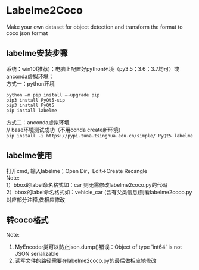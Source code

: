 # Labelme2Coco
Make your own dataset for object detection and transform the format to coco json format

## labelme安装步骤

系统：win10(推荐)；电脑上配置好python环境（py3.5；3.6；3.7均可）或anconda虚拟环境；<br>
方式一：python环境<br>
```
python –m pip install –-upgrade pip
pip3 install PyQt5-sip
pip3 install PyQt5
pip install labelme
```

方式二：anconda虚拟环境<br>
// base环境测试成功（不用conda create新环境）<br>
```pip install -i https://pypi.tuna.tsinghua.edu.cn/simple/ PyQt5 labelme```

## labelme使用
打开cmd, 输入labelme；Open Dir，Edit->Create Recangle  <br>
Note:                  <br>
1）bbox的label命名格式如：car 则无需修改labelme2coco.py的代码  <br>
2）bbox的label命名格式如：vehicle_car  (含有父类信息)则看labelme2coco.py对应部分注释,做相应修改 <br>

## 转coco格式
Note: <br>
1) MyEncoder类可以防止json.dump()错误：Object of type 'int64' is not JSON serializable <br>
2) 读写文件的路径需要在labelme2coco.py的最后做相应地修改  <br>
